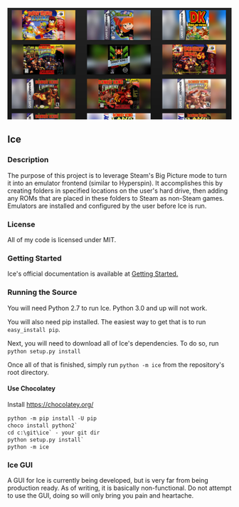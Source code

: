 ![Example of Ice using thegamesdb.net boxart images](ice-example-new.png "Example")

## Ice

### Description

The purpose of this project is to leverage Steam's Big Picture mode to turn it into an emulator frontend (similar to Hyperspin). It accomplishes this by creating folders in specified locations on the user's hard drive, then adding any ROMs that are placed in these folders to Steam as non-Steam games. Emulators are installed and configured by the user before Ice is run.

### License

All of my code is licensed under MIT.

### Getting Started

Ice's official documentation is available at [Getting Started.](http://scottrice.github.io/Ice/getting-started/) 

### Running the Source

You will need Python 2.7 to run Ice. Python 3.0 and up will not work.

You will also need pip installed. The easiest way to get that is to run `easy_install pip`.

Next, you will need to download all of Ice's dependencies. To do so, run `python setup.py install`

Once all of that is finished, simply run `python -m ice` from the repository's root directory.

#### Use Chocolatey
Install https://chocolatey.org/

```
python -m pip install -U pip
choco install python2`
cd c:\git\ice` - your git dir
python setup.py install`
python -m ice
```

### Ice GUI

A GUI for Ice is currently being developed, but is very far from being production ready. As of writing, it is basically non-functional. Do not attempt to use the GUI, doing so will only bring you pain and heartache.
